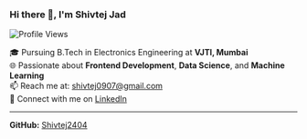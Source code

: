 ### Hi there 👋, I'm Shivtej Jad

![Profile Views](https://visitor-badge.laobi.icu/badge?page_id=Shivtej2404)

🎓 Pursuing B.Tech in Electronics Engineering at **VJTI, Mumbai**  
🌐 Passionate about **Frontend Development**, **Data Science**, and **Machine Learning**   
📫 Reach me at: [shivtej0907@gmail.com](mailto:shivtej0907@gmail.com)  
🔗 Connect with me on [LinkedIn](https://www.linkedin.com/in/shivtej2404/)  

---

**GitHub:** [Shivtej2404](https://github.com/Shivtej2404)
